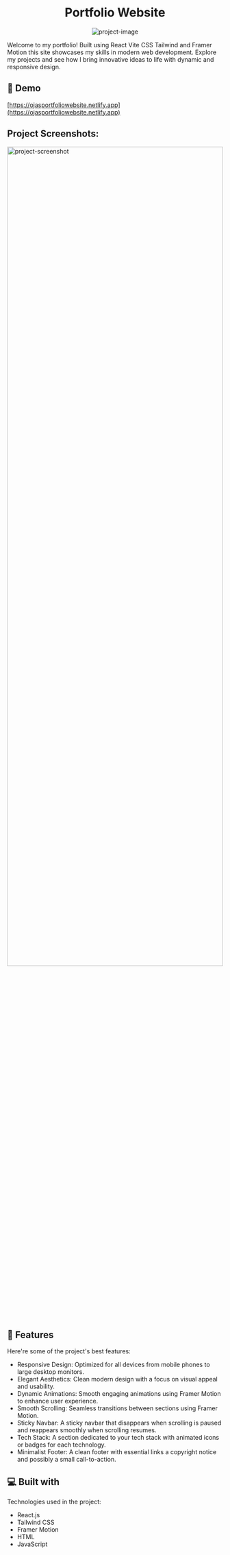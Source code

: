 <h1 align="center" id="title">Portfolio Website</h1>

<p align="center"><img src="https://socialify.git.ci/ojas282/Personal-Portfolio/image?description=1&amp;font=Jost&amp;name=1&amp;owner=1&amp;pattern=Solid&amp;theme=Dark" alt="project-image"></p>

<p id="description">Welcome to my portfolio! Built using React Vite CSS Tailwind and Framer Motion this site showcases my skills in modern web development. Explore my projects and see how I bring innovative ideas to life with dynamic and responsive design.</p>

<h2>🚀 Demo</h2>

[https://ojasportfoliowebsite.netlify.app](https://ojasportfoliowebsite.netlify.app)

<h2>Project Screenshots:</h2>

<img src="https://i.postimg.cc/SRHcMq4r/temp-Image-Rti3-Gv.avif" alt="project-screenshot" width="100%" height="70%/">

  
  
<h2>🧐 Features</h2>

Here're some of the project's best features:

*   Responsive Design: Optimized for all devices from mobile phones to large desktop monitors.
*   Elegant Aesthetics: Clean modern design with a focus on visual appeal and usability.
*   Dynamic Animations: Smooth engaging animations using Framer Motion to enhance user experience.
*   Smooth Scrolling: Seamless transitions between sections using Framer Motion.
*   Sticky Navbar: A sticky navbar that disappears when scrolling is paused and reappears smoothly when scrolling resumes.
*   Tech Stack: A section dedicated to your tech stack with animated icons or badges for each technology.
*   Minimalist Footer: A clean footer with essential links a copyright notice and possibly a small call-to-action.

  
  
<h2>💻 Built with</h2>

Technologies used in the project:

*   React.js
*   Tailwind CSS
*   Framer Motion
*   HTML
*   JavaScript
